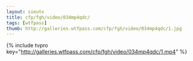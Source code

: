```yaml
--- 
layout: sieutv
title: cfp/fgh/video/034mp4qdc/
tags: [wtfpass]
thumb: http://galleries.wtfpass.com/cfp/fgh/video/034mp4qdc/1.jpg
---
```

{% include tvpro key="http://galleries.wtfpass.com/cfp/fgh/video/034mp4qdc/1.mp4" %} 
